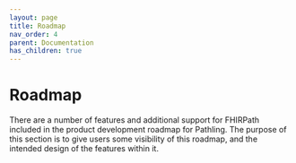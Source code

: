 ```yaml
---
layout: page
title: Roadmap
nav_order: 4
parent: Documentation
has_children: true
---
```


# Roadmap

There are a number of features and additional support for FHIRPath included in
the product development roadmap for Pathling. The purpose of this section is to
give users some visibility of this roadmap, and the intended design of the
features within it.
